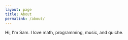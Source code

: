 ```yaml
---
layout: page
title: About
permalink: /about/
---
```


Hi, I'm Sam. I love math, programming, music, and quiche.
